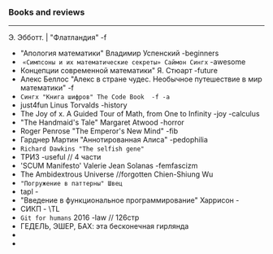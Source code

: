 
### Books and reviews
****

 Э. Эбботт. | "Флатландия" -f 
+ "Апология математики" Владимир Успенский -beginners
+  `«Симпсоны и их математические секреты» Саймон Сингх` -awesome
+ Концепции современной математики" Я. Стюарт -future
+ Алекс Беллос "Алекс в стране чудес. Необычное путешествие в мир математики" -f
+ `Сингх "Книга шифров" The Code Book  -f -a`
+ just4fun Linus Torvalds  -history
+ The Joy of x. A Guided Tour of Math, from One to Infinity -joy -calculus
+ "The Handmaid's Tale" Margaret Atwood -horror
+ Roger Penrose "The Emperor's New Mind" -fib
+  Гарднер Мартин "Аннотированная Алиса" -pedophilia
+  `Richard Dawkins "The selfish gene"`
+ ТРИЗ -useful // 4 части
+ 'SCUM Manifesto' Valerie Jean Solanas -femfascizm
+ The Ambidextrous Universe //forgotten Chien-Shiung Wu 
+ `"Погружение в паттерны" Швец`
+ tapl -
+ "Введение в функциональное программирование" Харрисон -
+ СИКП - \\TL
+ `Git for humans` 2016 -law // 126стр
+ ГЕДЕЛЬ, ЭШЕР, БАХ: эта бесконечная гирлянда
+
+

